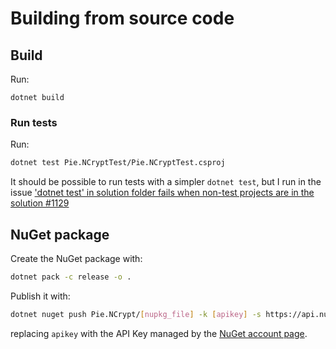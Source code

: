 # Building from source code
## Build
Run:

```
dotnet build
```

### Run tests
Run:

```bash
dotnet test Pie.NCryptTest/Pie.NCryptTest.csproj
```

It should be possible to run tests with a simpler `dotnet test`, but I run in the issue ['dotnet test' in solution folder fails when non-test projects are in the solution #1129](http://wiki.c2.com/?PrimitiveObsession)

## NuGet package
Create the NuGet package with:

```bash
dotnet pack -c release -o .
```

Publish it with:

```bash
dotnet nuget push Pie.NCrypt/[nupkg_file] -k [apikey] -s https://api.nuget.org/v3/index.json
```

replacing `apikey` with the API Key managed by the [NuGet account page](https://www.nuget.org/account/apikeys).
